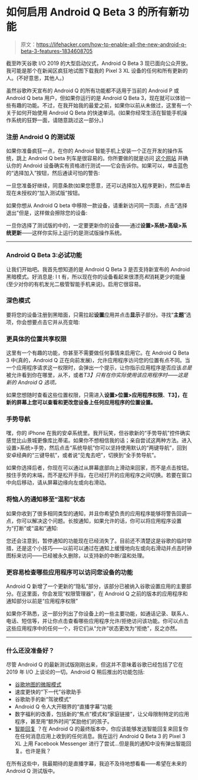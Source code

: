 # 如何启用 Android Q Beta 3 的所有新功能

> 原文：<https://lifehacker.com/how-to-enable-all-the-new-android-q-beta-3-features-1834608705>

截至昨天谷歌 I/O 2019 的大型启动仪式，Android Q Beta 3 现已面向公众开放。我可能是那个在新闻区疯狂地试图下载我的 Pixel 3 XL 设备的任何和所有更新的人。(不好意思，其他人。)



虽然谷歌昨天宣布的 Android Q 的所有功能都不适用于当前的 Android P 或 Android Q beta 用户，但如果你运行的是 Android Q Beta 3，现在就可以体验一些有趣的功能。不过，在我开始我的最爱之前，如果你以前从未做过，这里有一个关于如何开始使用 Android Q Beta 的快速单词。(如果你经常生活在智能手机操作系统的狂野一面，请随意跳过这一部分。)

### 注册 Android Q 的测试版

如果你准备疯狂一点，在你的 Android 智能手机上安装一个正在开发的操作系统，跳上 Android Q beta 列车是很容易的。你所要做的就是访问 [这个网站](https://www.google.com/android/beta) 并确认你的 Android 设备确实有资格进行测试——它会告诉你。如果可以，单击蓝色的“选择加入”按钮，然后通读可怕的警告:

一旦您准备好继续，同意条款(如果您愿意，还可以选择加入程序更新)，然后单击现在未授权的“加入测试版”按钮。

如果你想从 Android Q beta 中移除一款设备，请重新访问同一页面，点击“选择退出”但是，这样做会擦除您的设备:

一旦你选择了测试版的中的，一定要更新你的设备——通过**设置>系统>高级>系统更新**——这样你实际上运行的是测试版操作系统。

* * *

### Android Q Beta 3:必试功能

让我们开始吧。我首先想知道的是 Android Q Beta 3 是否支持新宣布的 Android 黑暗模式。好消息是: I t 有，所以现在你的设备看起来很漂亮*和*消耗更少的能量(至少对你的有机发光二极管智能手机来说)。启用它很容易。

### 深色模式

要将您的设备注册到黑暗面，只需拉起**设置**应用并点击**显示**子部分。寻找“**主题**”选项，你会想要点击它并从亮变暗:

### 更具体的位置共享权限

这里有一个有趣的功能，你甚至不需要做任何事情来启用它。在 Android Q Beta 3 中(真的，Android Q 正在向前发展)，允许应用程序访问您的位置有点不同。当一个应用程序请求这一权限时，会弹出一个提示，让你指示应用程序是否应该*总是*被允许看到你在哪里，从不，或者*T3】只有在你实际使用该应用程序时——这是新的 Android Q 选项。* 

如果您想随时查看这些位置权限，只需进入**设置>位置>应用程序权限**、**T3】，在新的屏幕上您可以查看和更改您设备上任何应用程序的位置设置。**

### 手势导航

嘿，你的 iPhone 在我的安卓系统里。我开玩笑，但谷歌新的“手势导航”控件确实感觉比山景城更像库比蒂诺。如果你不想相信我的话；亲自尝试这两种方法。进入设置>系统>手势，然后点击“系统导航”你可以坚持使用默认的“两键导航”，回到安卓经典的“三键导航”，或者说“见鬼去吧”，切换到“全手势导航”。

如果你选择后者，你现在可以通过从屏幕底部向上滑动来回家，而不是点击按钮。按住手势的末端，而不是松开手指，在已经打开的应用程序之间切换。若要在窗口中向后移动，请从屏幕边缘向左或向右滑动。

### 将恼人的通知移至“温和”状态

如果你收到了很多相同类型的通知，并且你希望负责的应用程序能够将警告回调一点，你可以解决这个问题。长按通知，如果允许的话，你可以将应用程序设置为“打断”或“温和”通知:

您还会注意到，暂停通知的功能现在已经消失了。目前还不清楚这是谷歌的临时举措，还是这个小技巧——以前可以通过在通知上缓慢地向左或向右滑动并点击时钟图标来访问——已经被永久删除，以支持新的中断/温和处理。

### 更容易检查哪些应用程序可以访问您设备的功能

Android Q 新增了一个更新的“隐私”部分，该部分已被纳入谷歌设置应用的主要部分。在这里面，你会发现“权限管理器”，在 Android Q 之前的版本的应用程序和通知部分以前是“应用程序权限”

如果你不熟悉，这一部分列出了你设备上的一些主要功能，如通话记录、联系人、电话、短信等，并让你点击查看哪些应用程序允许/拒绝访问该功能。你可以点击这些应用程序中的任何一个，将它们从“允许”状态更改为“拒绝”，反之亦然。

* * *

### 什么还没准备好？

尽管 Android Q 的最新测试版刚刚出来，但这并不意味着谷歌已经包括了它在 2019 年 I/O 上谈论的一切。Android Q 稍后推出的功能包括:

*   [谷歌地图的微服模式](https://gizmodo.com/expanded-incognito-mode-keeps-google-from-snooping-on-e-1834586874)
*   速度更快的“下一代”谷歌助手
*   谷歌助手的新“驾驶模式”
*   Android Q 令人大开眼界的“直播字幕”功能
*   数字福利的改善，包括新的“焦点”模式和“家庭链接”，让父母限制特定的应用程序，甚至用“额外时间”奖励他们的孩子。
*   [智能回复](https://blog.google/products/android/android-q-io/) ？在 Android Q 的最终版本中，你应该能够发送智能回复来回复你在任何消息应用上收到的任何消息。我在运行 Android Q Beta 3 的 Pixel 3 XL 上用 Facebook Messenger 进行了尝试...但是我的通知中没有弹出智能回复。也许是我？

在所有这些中，我最期待的是直播字幕，我迫不及待地想看看——希望在未来的 Android Q 测试版中。
